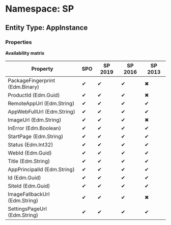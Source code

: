 # Namespace: SP
## Entity Type: AppInstance

### Properties

**Availability matrix**

Property | SPO | SP 2019 | SP 2016 | SP 2013
----------|-----|---------|---------|--------
PackageFingerprint (Edm.Binary) | ✔ | ✔ | ✔ | ✖
ProductId (Edm.Guid) | ✔ | ✔ | ✔ | ✖
RemoteAppUrl (Edm.String) | ✔ | ✔ | ✔ | ✔
AppWebFullUrl (Edm.String) | ✔ | ✔ | ✔ | ✔
ImageUrl (Edm.String) | ✔ | ✔ | ✔ | ✖
InError (Edm.Boolean) | ✔ | ✔ | ✔ | ✔
StartPage (Edm.String) | ✔ | ✔ | ✔ | ✔
Status (Edm.Int32) | ✔ | ✔ | ✔ | ✔
WebId (Edm.Guid) | ✔ | ✔ | ✔ | ✔
Title (Edm.String) | ✔ | ✔ | ✔ | ✔
AppPrincipalId (Edm.String) | ✔ | ✔ | ✔ | ✔
Id (Edm.Guid) | ✔ | ✔ | ✔ | ✔
SiteId (Edm.Guid) | ✔ | ✔ | ✔ | ✔
ImageFallbackUrl (Edm.String) | ✔ | ✔ | ✔ | ✖
SettingsPageUrl (Edm.String) | ✔ | ✔ | ✔ | ✔

